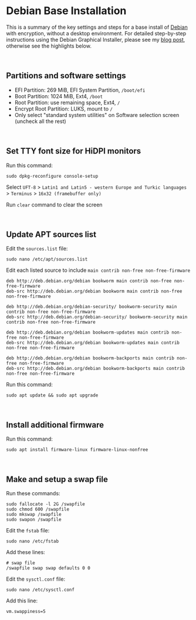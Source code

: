 # Debian Base Installation

This is a summary of the key settings and steps for a base install of [Debian](https://www.debian.org) with encryption, without a desktop environment. For detailed step-by-step instructions using the Debian Graphical Installer, please see my [blog post](https://e33.io/913), otherwise see the highlights below.

&nbsp;

## Partitions and software settings
- EFI Partition: 269 MiB, EFI System Partition, `/boot/efi`
- Boot Partition: 1024 MiB, Ext4, `/boot`
- Root Partition: use remaining space, Ext4, `/`
- Encrypt Root Partition: LUKS, mount to `/`
- Only select "standard system utilities" on Software selection screen (uncheck all the rest)

&nbsp;

## Set TTY font size for HiDPI monitors

Run this command:
```
sudo dpkg-reconfigure console-setup
```

Select `UFT-8` > `Latin1 and Latin5 - western Europe and Turkic languages` > `Terminus` > `16x32 (framebuffer only)`

Run `clear` command to clear the screen

&nbsp;

## Update APT sources list

Edit the `sources.list` file:
```
sudo nano /etc/apt/sources.list
```

Edit each listed source to include `main contrib non-free non-free-firmware`
```
deb http://deb.debian.org/debian bookworm main contrib non-free non-free-firmware
deb-src http://deb.debian.org/debian bookworm main contrib non-free non-free-firmware

deb http://deb.debian.org/debian-security/ bookworm-security main contrib non-free non-free-firmware
deb-src http://deb.debian.org/debian-security/ bookworm-security main contrib non-free non-free-firmware

deb http://deb.debian.org/debian bookworm-updates main contrib non-free non-free-firmware
deb-src http://deb.debian.org/debian bookworm-updates main contrib non-free non-free-firmware

deb http://deb.debian.org/debian bookworm-backports main contrib non-free non-free-firmware
deb-src http://deb.debian.org/debian bookworm-backports main contrib non-free non-free-firmware
```

Run this command:
```
sudo apt update && sudo apt upgrade
```

&nbsp;

## Install additional firmware

Run this command:
```
sudo apt install firmware-linux firmware-linux-nonfree
```

&nbsp;

## Make and setup a swap file

Run these commands:
```
sudo fallocate -l 2G /swapfile
sudo chmod 600 /swapfile
sudo mkswap /swapfile
sudo swapon /swapfile
```

Edit the `fstab` file:
```
sudo nano /etc/fstab
```

Add these lines:
```
# swap file
/swapfile swap swap defaults 0 0
```

Edit the `sysctl.conf` file:
```
sudo nano /etc/sysctl.conf
```

Add this line:
```
vm.swappiness=5
```

&nbsp;
